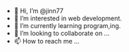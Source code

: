 - 👋 Hi, I’m @jinn77
- 👀 I’m interested in web development.
- 🌱 I’m currently learning program,ing.
- 💞️ I’m looking to collaborate on ...
- 📫 How to reach me ...

<!---
jinn77/jinn77 is a ✨ special ✨ repository because its `README.md` (this file) appears on your GitHub profile.
You can click the Preview link to take a look at your changes.

test
aaa
BBB
CCC
--->
